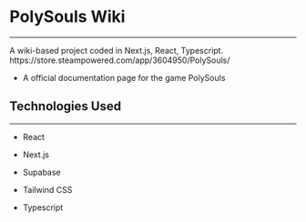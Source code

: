 <h1>PolySouls Wiki</h1>
<hr><p>A wiki-based project coded in Next.js, React, Typescript.
https://store.steampowered.com/app/3604950/PolySouls/</p><ul>
<li>A official documentation page for the game PolySouls</li>
</ul><h2>Technologies Used</h2>
<hr><ul>
<li>React</li>
</ul><ul>
<li>Next.js</li>
</ul><ul>
<li>Supabase</li>
</ul><ul>
<li>Tailwind CSS</li>
</ul><ul>
<li>Typescript</li>
</ul>
